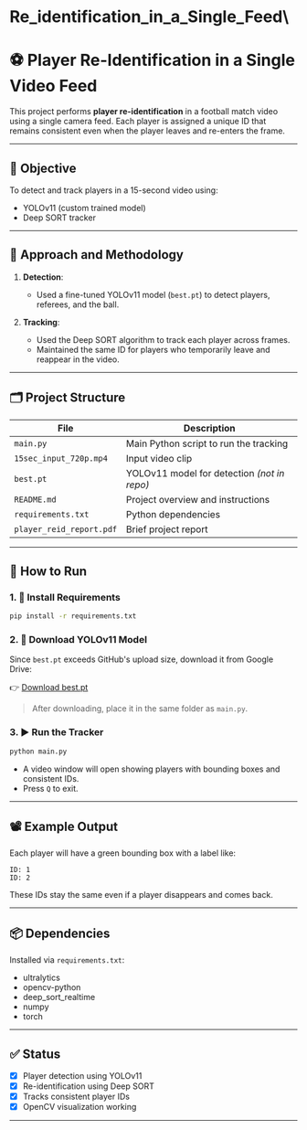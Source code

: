 # Re_identification_in_a_Single_Feed\

# ⚽ Player Re-Identification in a Single Video Feed

This project performs **player re-identification** in a football match video using a single camera feed. Each player is assigned a unique ID that remains consistent even when the player leaves and re-enters the frame.

---

## 📌 Objective

To detect and track players in a 15-second video using:

- YOLOv11 (custom trained model)
- Deep SORT tracker

---

## 🎯 Approach and Methodology

1. **Detection**:
   - Used a fine-tuned YOLOv11 model (`best.pt`) to detect players, referees, and the ball.

2. **Tracking**:
   - Used the Deep SORT algorithm to track each player across frames.
   - Maintained the same ID for players who temporarily leave and reappear in the video.

---

## 🗂️ Project Structure

| File                  | Description                                 |
|-----------------------|---------------------------------------------|
| `main.py`             | Main Python script to run the tracking      |
| `15sec_input_720p.mp4`| Input video clip                            |
| `best.pt`             | YOLOv11 model for detection *(not in repo)* |
| `README.md`           | Project overview and instructions           |
| `requirements.txt`    | Python dependencies                         |
| `player_reid_report.pdf` | Brief project report                    |

---

## 🚀 How to Run

### 1. 🔧 Install Requirements

```bash
pip install -r requirements.txt
````

### 2. 💾 Download YOLOv11 Model

Since `best.pt` exceeds GitHub's upload size, download it from Google Drive:

👉 [Download best.pt](https://drive.google.com/file/d/1-5fOSHOSB9UXyP_enOoZNAMScrePVcMD/view)

> After downloading, place it in the same folder as `main.py`.

### 3. ▶️ Run the Tracker

```bash
python main.py
```

* A video window will open showing players with bounding boxes and consistent IDs.
* Press `Q` to exit.

---

## 📽️ Example Output

Each player will have a green bounding box with a label like:

```
ID: 1
ID: 2
```

These IDs stay the same even if a player disappears and comes back.

---

## 📦 Dependencies

Installed via `requirements.txt`:

* ultralytics
* opencv-python
* deep\_sort\_realtime
* numpy
* torch

---

## ✅ Status

* [x] Player detection using YOLOv11
* [x] Re-identification using Deep SORT
* [x] Tracks consistent player IDs
* [x] OpenCV visualization working

---

